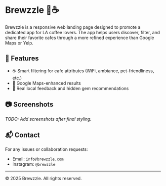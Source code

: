 # Brewzzle 🌴☕

Brewzzle is a responsive web landing page designed to promote a dedicated app for LA coffee lovers. The app helps users discover, filter, and share their favorite cafes through a more refined experience than Google Maps or Yelp.

## 🚀 Features

- ☕ Smart filtering for cafe attributes (WiFi, ambiance, pet-friendliness, etc.)
- 📍 Google Maps-enhanced results
- 🌟 Real local feedback and hidden gem recommendations



## 📷 Screenshots

_TODO: Add screenshots after final styling._

## 📬 Contact
For any issues or collaboration requests:
- Email: `info@brewzzle.com`
- Instagram: `@brewzzle`

---

© 2025 Brewzzle. All rights reserved.
